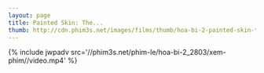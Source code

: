 ```yaml
---
layout: page
title: Painted Skin: The...
thumb: http://cdn.phim3s.net/images/films/thumb/hoa-bi-2-painted-skin-the-resurrection-2012.jpg
---
```

{% include jwpadv src='//phim3s.net/phim-le/hoa-bi-2_2803/xem-phim//video.mp4' %}